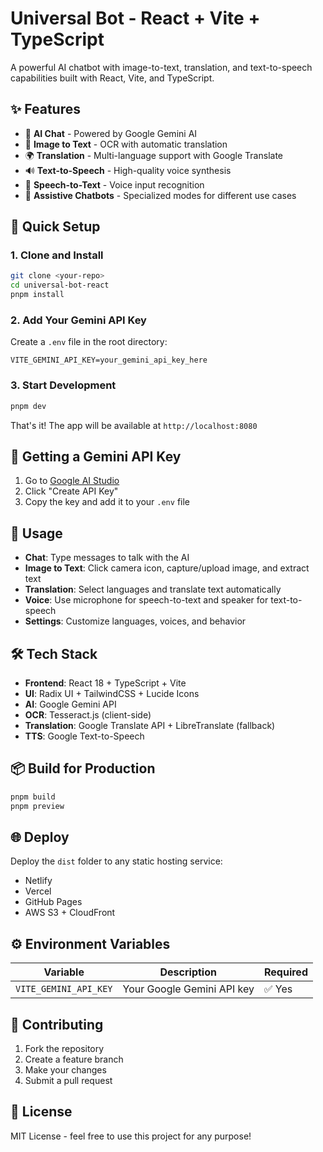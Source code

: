 # Universal Bot - React + Vite + TypeScript

A powerful AI chatbot with image-to-text, translation, and text-to-speech capabilities built with React, Vite, and TypeScript.

## ✨ Features

- 🤖 **AI Chat** - Powered by Google Gemini AI
- 📸 **Image to Text** - OCR with automatic translation
- 🌍 **Translation** - Multi-language support with Google Translate
- 🔊 **Text-to-Speech** - High-quality voice synthesis
- 🎤 **Speech-to-Text** - Voice input recognition
- 🎯 **Assistive Chatbots** - Specialized modes for different use cases

## 🚀 Quick Setup

### 1. Clone and Install

```bash
git clone <your-repo>
cd universal-bot-react
pnpm install
```

### 2. Add Your Gemini API Key

Create a `.env` file in the root directory:

```env
VITE_GEMINI_API_KEY=your_gemini_api_key_here
```

### 3. Start Development

```bash
pnpm dev
```

That's it! The app will be available at `http://localhost:8080`

## 🔑 Getting a Gemini API Key

1. Go to [Google AI Studio](https://aistudio.google.com/app/apikey)
2. Click "Create API Key"
3. Copy the key and add it to your `.env` file

## 📱 Usage

- **Chat**: Type messages to talk with the AI
- **Image to Text**: Click camera icon, capture/upload image, and extract text
- **Translation**: Select languages and translate text automatically
- **Voice**: Use microphone for speech-to-text and speaker for text-to-speech
- **Settings**: Customize languages, voices, and behavior

## 🛠 Tech Stack

- **Frontend**: React 18 + TypeScript + Vite
- **UI**: Radix UI + TailwindCSS + Lucide Icons
- **AI**: Google Gemini API
- **OCR**: Tesseract.js (client-side)
- **Translation**: Google Translate API + LibreTranslate (fallback)
- **TTS**: Google Text-to-Speech

## 📦 Build for Production

```bash
pnpm build
pnpm preview
```

## 🌐 Deploy

Deploy the `dist` folder to any static hosting service:

- Netlify
- Vercel
- GitHub Pages
- AWS S3 + CloudFront

## ⚙️ Environment Variables

| Variable              | Description                | Required |
| --------------------- | -------------------------- | -------- |
| `VITE_GEMINI_API_KEY` | Your Google Gemini API key | ✅ Yes   |

## 🤝 Contributing

1. Fork the repository
2. Create a feature branch
3. Make your changes
4. Submit a pull request

## 📄 License

MIT License - feel free to use this project for any purpose!

